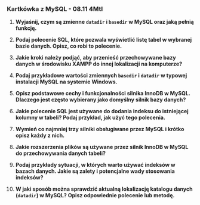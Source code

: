 ### Kartkówka z MySQL - 08.11 4MtI

1. **Wyjaśnij, czym są zmienne `datadir` i `basedir` w MySQL oraz jaką pełnią funkcję.**

2. **Podaj polecenie SQL, które pozwala wyświetlić listę tabel w wybranej bazie danych. Opisz, co robi to polecenie.**

3. **Jakie kroki należy podjąć, aby przenieść przechowywane bazy danych w środowisku XAMPP do innej lokalizacji na komputerze?**

4. **Podaj przykładowe wartości zmiennych `basedir` i `datadir` w typowej instalacji MySQL na systemie Windows.**

5. **Opisz podstawowe cechy i funkcjonalności silnika InnoDB w MySQL. Dlaczego jest często wybierany jako domyślny silnik bazy danych?**

6. **Jakie polecenie SQL jest używane do dodania indeksu do istniejącej kolumny w tabeli? Podaj przykład, jak użyć tego polecenia.**

7. **Wymień co najmniej trzy silniki obsługiwane przez MySQL i krótko opisz każdy z nich.**

8. **Jakie rozszerzenia plików są używane przez silnik InnoDB w MySQL do przechowywania danych tabeli?**

9. **Podaj przykłady sytuacji, w których warto używać indeksów w bazach danych. Jakie są zalety i potencjalne wady stosowania indeksów?**

10. **W jaki sposób można sprawdzić aktualną lokalizację katalogu danych (`datadir`) w MySQL? Opisz odpowiednie polecenie lub metodę.**
